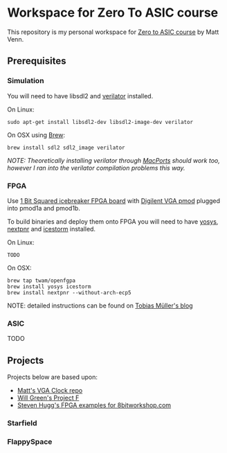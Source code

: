 # Workspace for Zero To ASIC course
This repository is my personal workspace for [Zero to ASIC course](https://www.zerotoasiccourse.com) by Matt Venn.

## Prerequisites
### Simulation
You will need to have libsdl2 and [verilator](https://www.veripool.org/verilator/) installed.

On Linux:

    sudo apt-get install libsdl2-dev libsdl2-image-dev verilator

On OSX using [Brew](https://brew.sh/):

    brew install sdl2 sdl2_image verilator

*NOTE: Theoretically installing verilator through [MacPorts](https://www.macports.org/) should work too, however I ran into the verilator compilation problems this way.*

### FPGA
Use [1 Bit Squared icebreaker FPGA board](https://1bitsquared.com/products/icebreaker) with [Digilent VGA pmod](https://digilent.com/shop/pmod-vga-video-graphics-array/) plugged into pmod1a and pmod1b.

To build binaries and deploy them onto FPGA you will need to have [yosys](https://yosyshq.net/yosys/), [nextpnr](https://github.com/YosysHQ/nextpnr) and [icestorm](http://www.clifford.at/icestorm/) installed.

On Linux:

    TODO

On OSX:

    brew tap twam/openfgpa
    brew install yosys icestorm
    brew install nextpnr --without-arch-ecp5

NOTE: detailed instructions can be found on [Tobias Müller's blog](https://www.twam.info/software/using-the-icebreaker-with-an-open-source-fpga-toolchain-on-os-x)

### ASIC
TODO


## Projects
Projects below are based upon:
* [Matt's VGA Clock repo](https://github.com/mattvenn/vga-clock)
* [Will Green's Project F](https://projectf.io/sitemap/#fpga-graphics)
* [Steven Hugg's FPGA examples for 8bitworkshop.com](https://github.com/sehugg/fpga-examples)

### Starfield
### FlappySpace
